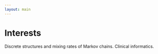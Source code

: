 ```yaml
---
layout: main
---
```


# Interests

Discrete structures and mixing rates of Markov chains. Clinical informatics.
